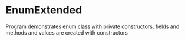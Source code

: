 # EnumExtended
Program demonstrates enum class with private constructors, fields and methods and values are created with constructors

